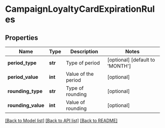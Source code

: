 # CampaignLoyaltyCardExpirationRules


## Properties
Name | Type | Description | Notes
------------ | ------------- | ------------- | -------------
**period_type** | **str** | Type of period | [optional] [default to 'MONTH']
**period_value** | **int** | Value of the period | [optional] 
**rounding_type** | **str** | Type of rounding | [optional] 
**rounding_value** | **int** | Value of rounding | [optional] 

[[Back to Model list]](../README.md#documentation-for-models) [[Back to API list]](../README.md#documentation-for-api-endpoints) [[Back to README]](../README.md)


